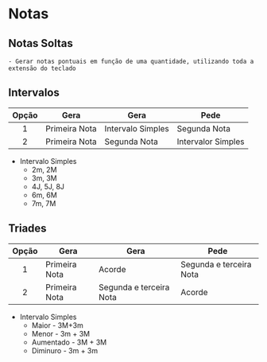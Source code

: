 # Notas

## Notas Soltas
	- Gerar notas pontuais em função de uma quantidade, utilizando toda a extensão do teclado

## Intervalos

|Opção |Gera |Gera| Pede
| :--: | -- | -- |-- |
| 1 | Primeira Nota| Intervalo Simples|Segunda Nota
| 2 | Primeira Nota| Segunda Nota | Intervalor Simples

- Intervalo Simples
	- 2m, 2M
	- 3m, 3M
	- 4J, 5J, 8J
	- 6m, 6M
	- 7m, 7M


## Triades

|Opção |Gera |Gera| Pede
| :--: | -- | -- |-- |
| 1 | Primeira Nota| Acorde |Segunda e terceira Nota
| 2 | Primeira Nota| Segunda e terceira Nota | Acorde

- Intervalo Simples
	- Maior  - 3M+3m
	- Menor - 3m + 3M
	- Aumentado - 3M + 3M
	- Diminuro - 3m + 3m

